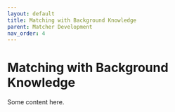 ```yaml
---
layout: default
title: Matching with Background Knowledge
parent: Matcher Development
nav_order: 4
---
```


# Matching with Background Knowledge
Some content here.